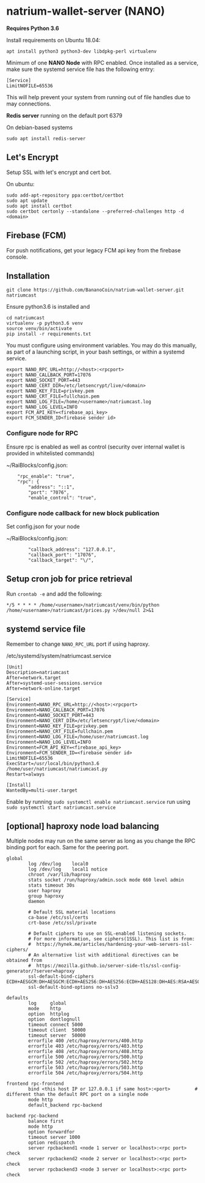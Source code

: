 # natrium-wallet-server (NANO)

**Requires Python 3.6**

Install requirements on Ubuntu 18.04:
```
apt install python3 python3-dev libdpkg-perl virtualenv
```

Minimum of one **NANO Node** with RPC enabled.
Once installed as a service, make sure the systemd service file has the following entry:
```
[Service]
LimitNOFILE=65536
```
This will help prevent your system from running out of file handles due to may connections.

**Redis server** running on the default port 6379

On debian-based systems
```
sudo apt install redis-server
```

## Let's Encrypt
Setup SSL with let's encrypt and cert bot.

On ubuntu:

```
sudo add-apt-repository ppa:certbot/certbot
sudo apt update
sudo apt install certbot
sudo certbot certonly --standalone --preferred-challenges http -d <domain>
```

## Firebase (FCM)

For push notifications, get your legacy FCM api key from the firebase console.

## Installation
```git clone https://github.com/BananoCoin/natrium-wallet-server.git natriumcast```

Ensure python3.6 is installed and
```
cd natriumcast
virtualenv -p python3.6 venv
source venv/bin/activate
pip install -r requirements.txt
```

You must configure using environment variables. You may do this manually, as part of a launching script, in your bash settings, or within a systemd service.
```
export NANO_RPC_URL=http://<host>:<rpcport>
export NANO_CALLBACK_PORT=17076
export NANO_SOCKET_PORT=443
export NANO_CERT_DIR=/etc/letsencrypt/live/<domain>
export NANO_KEY_FILE=privkey.pem
export NANO_CRT_FILE=fullchain.pem
export NANO_LOG_FILE=/home/<username>/natriumcast.log
export NANO_LOG_LEVEL=INFO
export FCM_API_KEY=<firebase_api_key>
export FCM_SENDER_ID<firebase sender id>
```
### Configure node for RPC
Ensure rpc is enabled as well as control (security over internal wallet is provided in whitelisted commands)

~/RaiBlocks/config.json:
```
    "rpc_enable": "true",
    "rpc": {
        "address": "::1",
        "port": "7076",
        "enable_control": "true",
```


### Configure node callback for new block publication
Set config.json for your node

~/RaiBlocks/config.json:
```
        "callback_address": "127.0.0.1",
        "callback_port": "17076",
        "callback_target": "\/",
```

## Setup cron job for price retrieval

Run ```crontab -e``` and add the following:
```
*/5 * * * * /home/<username>/natriumcast/venv/bin/python /home/<username>/natriumcast/prices.py >/dev/null 2>&1
```

## systemd service file
Remember to change ```NANO_RPC_URL``` port if using haproxy.

/etc/systemd/system/natriumcast.service
```
[Unit]
Description=natriumcast
After=network.target
After=systemd-user-sessions.service
After=network-online.target

[Service]
Environment=NANO_RPC_URL=http://<host>:<rpcport>
Environment=NANO_CALLBACK_PORT=17076
Environment=NANO_SOCKET_PORT=443
Environment=NANO_CERT_DIR=/etc/letsencrypt/live/<domain>
Environment=NANO_KEY_FILE=privkey.pem
Environment=NANO_CRT_FILE=fullchain.pem
Environment=NANO_LOG_FILE=/home/user/natriumcast.log
Environment=NANO_LOG_LEVEL=INFO
Environment=FCM_API_KEY=<firebase_api_key>
Environment=FCM_SENDER_ID=<firebase sender id>
LimitNOFILE=65536
ExecStart=/usr/local/bin/python3.6 /home/user/natriumcast/natriumcast.py
Restart=always

[Install]
WantedBy=multi-user.target
```
Enable by running ```sudo systemctl enable natriumcast.service``` run using ```sudo systemctl start natriumcast.service```

## [optional] haproxy node load balancing
Multiple nodes may run on the same server as long as you change the RPC binding port for each. Same for the peering port.
```
global
        log /dev/log    local0
        log /dev/log    local1 notice
        chroot /var/lib/haproxy
        stats socket /run/haproxy/admin.sock mode 660 level admin
        stats timeout 30s
        user haproxy
        group haproxy
        daemon

        # Default SSL material locations
        ca-base /etc/ssl/certs
        crt-base /etc/ssl/private

        # Default ciphers to use on SSL-enabled listening sockets.
        # For more information, see ciphers(1SSL). This list is from:
        #  https://hynek.me/articles/hardening-your-web-servers-ssl-ciphers/
        # An alternative list with additional directives can be obtained from
        #  https://mozilla.github.io/server-side-tls/ssl-config-generator/?server=haproxy
        ssl-default-bind-ciphers ECDH+AESGCM:DH+AESGCM:ECDH+AES256:DH+AES256:ECDH+AES128:DH+AES:RSA+AESGCM:RSA+AES:!aNULL:!MD5:!DSS
        ssl-default-bind-options no-sslv3

defaults
        log     global
        mode    http
        option  httplog
        option  dontlognull
        timeout connect 5000
        timeout client  50000
        timeout server  50000
        errorfile 400 /etc/haproxy/errors/400.http
        errorfile 403 /etc/haproxy/errors/403.http
        errorfile 408 /etc/haproxy/errors/408.http
        errorfile 500 /etc/haproxy/errors/500.http
        errorfile 502 /etc/haproxy/errors/502.http
        errorfile 503 /etc/haproxy/errors/503.http
        errorfile 504 /etc/haproxy/errors/504.http

frontend rpc-frontend
        bind <this host IP or 127.0.0.1 if same host>:<port>         # different than the default RPC port on a single node
        mode http
        default_backend rpc-backend
        
backend rpc-backend
        balance first
        mode http
        option forwardfor
        timeout server 1000
        option redispatch
        server rpcbackend1 <node 1 server or localhost>:<rpc port> check
        server rpcbackend2 <node 2 server or localhost>:<rpc port> check
        server rpcbackend3 <node 3 server or localhost>:<rpc port> check
```
